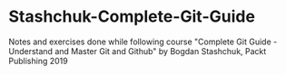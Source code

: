 # Stashchuk-Complete-Git-Guide
Notes and exercises done while following course "Complete Git Guide - Understand and Master Git and Github" by Bogdan Stashchuk, Packt Publishing 2019
